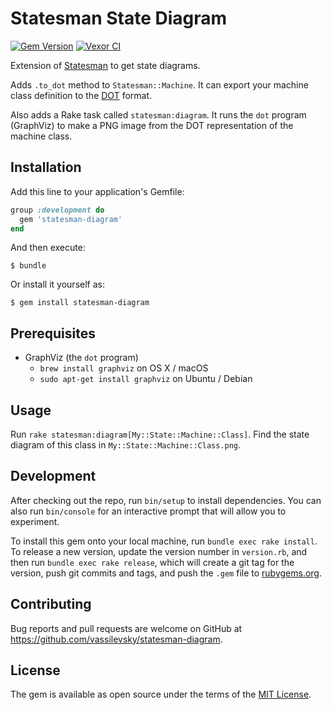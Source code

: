 # Statesman State Diagram

[![Gem Version](https://badge.fury.io/rb/statesman-diagram.svg)](https://badge.fury.io/rb/statesman-diagram)
[![Vexor CI](https://ci.vexor.io/projects/e5845e24-f99f-4ede-a23e-4541600f4d26/status.svg)](https://ci.vexor.io/ui/projects/e5845e24-f99f-4ede-a23e-4541600f4d26/builds)

Extension of [Statesman](https://rubygems.org/gems/statesman) to get state diagrams.

Adds `.to_dot` method to `Statesman::Machine`. It can export your machine
class definition to the
[DOT](https://en.wikipedia.org/wiki/DOT_%28graph_description_language%29) format.

Also adds a Rake task called `statesman:diagram`. It runs the `dot`
program (GraphViz) to make a PNG image from the DOT representation of the
machine class.

## Installation

Add this line to your application's Gemfile:

```ruby
group :development do
  gem 'statesman-diagram'
end
```

And then execute:

    $ bundle

Or install it yourself as:

    $ gem install statesman-diagram

## Prerequisites

* GraphViz (the `dot` program)
  * `brew install graphviz` on OS X / macOS
  * `sudo apt-get install graphviz` on Ubuntu / Debian

## Usage

Run `rake statesman:diagram[My::State::Machine::Class]`.
Find the state diagram of this class in `My::State::Machine::Class.png`.

## Development

After checking out the repo, run `bin/setup` to install dependencies. You can also run `bin/console` for an interactive prompt that will allow you to experiment.

To install this gem onto your local machine, run `bundle exec rake install`. To release a new version, update the version number in `version.rb`, and then run `bundle exec rake release`, which will create a git tag for the version, push git commits and tags, and push the `.gem` file to [rubygems.org](https://rubygems.org).

## Contributing

Bug reports and pull requests are welcome on GitHub at https://github.com/vassilevsky/statesman-diagram.

## License

The gem is available as open source under the terms of the [MIT License](http://opensource.org/licenses/MIT).
